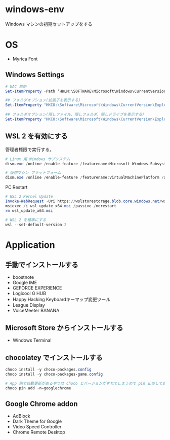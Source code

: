 # windows-env
 Windows マシンの初期セットアップをする

# OS
- Myrica Font

## Windows Settings
```powershell
# UAC 無効
Set-ItemProperty -Path ‘HKLM:\SOFTWARE\Microsoft\Windows\CurrentVersion\Policies\System’ -Name “EnableLUA” -Value 0

## フォルダオプション(拡張子を表示する)
Set-ItemProperty "HKCU:\Software\Microsoft\Windows\CurrentVersion\Explorer\Advanced" -name "HideFileExt" -Value 0
   
## フォルダオプション(隠しファイル、隠しフォルダ、隠しドライブを表示する)
Set-ItemProperty "HKCU:\Software\Microsoft\Windows\CurrentVersion\Explorer\Advanced" -name "Hidden" -Value 1

```

## WSL 2 を有効にする
管理者権限で実行する。

```powershell
# Linux 用 Windows サブシステム
dism.exe /online /enable-feature /featurename:Microsoft-Windows-Subsystem-Linux /all /norestart

# 仮想マシン プラットフォーム
dism.exe /online /enable-feature /featurename:VirtualMachinePlatform /all /norestart
```

PC Restart

```powershell
# WSL 2 Kernel Update
Invoke-WebRequest -Uri https://wslstorestorage.blob.core.windows.net/wslblob/wsl_update_x64.msi -OutFile wsl_update_x64.msi -UseBasicParsing
msiexec /i wsl_update_x64.msi /passive /norestart 
rm wsl_update_x64.msi

# WSL 2 を標準にする
wsl --set-default-version 2
```

# Application
## 手動でインストールする
- boostnote
- Google IME
- GEFORCE EXPERIENCE
- Logicool G HUB
- Happy Hacking Keyboardキーマップ変更ツール
- League Display
- VoiceMeeter BANANA

## Microsoft Store からインストールする
- Windows Terminal

## chocolatey でインストールする
```powershell
choco install -y choco-packages.config
choco install -y choco-packages-game.config

# App 側で自動更新があるやつは choco とバージョンがずれてしまうので pin 止めしておく
choco pin add -n=googlechrome
```

## Google Chrome addon
- AdBlock
- Dark Theme for Google
- Video Speed Controller
- Chrome Remote Desktop
